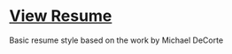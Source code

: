 # [View Resume](https://warricksothr.github.io/resume)

Basic resume style based on the work by Michael DeCorte
